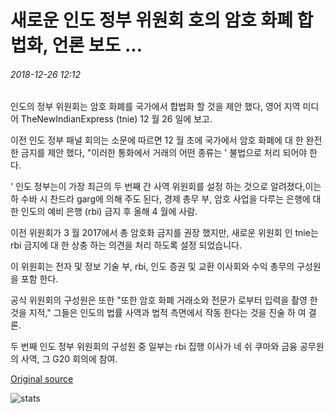 # 새로운 인도 정부 위원회 호의 암호 화폐 합법화, 언론 보도 ...

###### 2018-12-26 12:12

인도의 정부 위원회는 암호 화폐를 국가에서 합법화 할 것을 제안 했다, 영어 지역 미디어 TheNewIndianExpress (tnie) 12 월 26 일에 보고.

이전 인도 정부 패널 회의는 소문에 따르면 12 월 초에 국가에서 암호 화폐에 대 한 완전 한 금지를 제안 했다, "이러한 통화에서 거래의 어떤 종류는 ' 불법으로 처리 되어야 한다.

' 인도 정부는이 가장 최근의 두 번째 간 사역 위원회를 설정 하는 것으로 알려졌다,이는 하 수바 시 찬드라 garg에 의해 주도 된다, 경제 총무 부, 암호 사업을 다루는 은행에 대 한 인도의 예비 은행 (rbi) 금지 후 올해 4 월에 사람.

이전 위원회가 3 월 2017에서 총 암호화 금지를 권장 했지만, 새로운 위원회 인 tnie는 rbi 금지에 대 한 상충 하는 의견을 처리 하도록 설정 되었습니다.

이 위원회는 전자 및 정보 기술 부, rbi, 인도 증권 및 교환 이사회와 수익 총무의 구성원을 포함 한다.

공식 위원회의 구성원은 또한 "또한 암호 화폐 거래소와 전문가 로부터 입력을 촬영 한 것을 지적," 그들은 인도의 법률 사역과 법적 측면에서 작동 한다는 것을 진술 하 여 결론.

두 번째 인도 정부 위원회의 구성원 중 일부는 rbi 집행 이사가 네 쉬 쿠마와 금융 공무원의 사역, 그 G20 회의에 참여.

[Original source](https://cointelegraph.com/news/new-indian-governmental-committee-favors-legalizing-cryptocurrencies-media-reports)

![stats](https://c.statcounter.com/11760860/0/a89fa40b/1/ "stats")